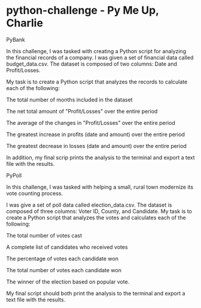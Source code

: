 # python-challenge - Py Me Up, Charlie


PyBank

In this challenge, I was tasked with creating a Python script for analyzing the financial records of a company. I was given a set of financial data called budget_data.csv. The dataset is composed of two columns: Date and Profit/Losses. 


My task is to create a Python script that analyzes the records to calculate each of the following:


The total number of months included in the dataset


The net total amount of "Profit/Losses" over the entire period


The average of the changes in "Profit/Losses" over the entire period


The greatest increase in profits (date and amount) over the entire period


The greatest decrease in losses (date and amount) over the entire period


In addition, my final scrip prints the analysis to the terminal and export a text file with the results.



PyPoll



In this challenge, I was tasked with helping a small, rural town modernize its vote counting process.


I was give a set of poll data called election_data.csv. The dataset is composed of three columns: Voter ID, County, and Candidate. My task is to create a Python script that analyzes the votes and calculates each of the following:


The total number of votes cast


A complete list of candidates who received votes


The percentage of votes each candidate won


The total number of votes each candidate won


The winner of the election based on popular vote.


My final script should both print the analysis to the terminal and export a text file with the results.
